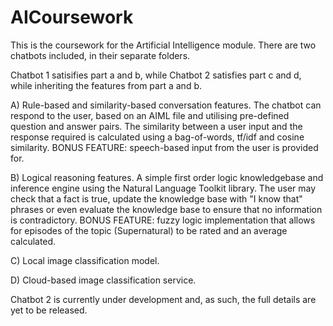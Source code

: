 # AICoursework
This is the coursework for the Artificial Intelligence module.
There are two chatbots included, in their separate folders.

Chatbot 1 satisifies part a and b, while Chatbot 2 satisfies part c and d, while inheriting the features from part a and b.

A) Rule-based and similarity-based conversation features. The chatbot can respond to the user, based on an AIML file and utilising pre-defined question and answer pairs. The similarity between a user input and the response required is calculated using a bag-of-words, tf/idf and cosine similarity. BONUS FEATURE: speech-based input from the user is provided for. 

B) Logical reasoning features. A simple first order logic knowledgebase and inference engine using the Natural Language Toolkit library. The user may check that a fact is true, update the knowledge base with "I know that" phrases or even evaluate the knowledge base to ensure that no information is contradictory. BONUS FEATURE: fuzzy logic implementation that allows for episodes of the topic (Supernatural) to be rated and an average calculated.

C) Local image classification model.

D) Cloud-based image classification service.

Chatbot 2 is currently under development and, as such, the full details are yet to be released.
